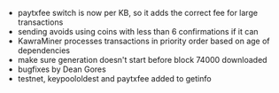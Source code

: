* paytxfee switch is now per KB, so it adds the correct fee for large transactions
* sending avoids using coins with less than 6 confirmations if it can
* KawraMiner processes transactions in priority order based on age of dependencies
* make sure generation doesn't start before block 74000 downloaded
* bugfixes by Dean Gores
* testnet, keypoololdest and paytxfee added to getinfo
